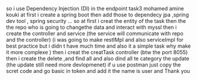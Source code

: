 so i use Dependency Injection (DI) in the endpoint task3 mohamed amine kouki
at first i create a spring boot then add those to dependecy
jpa ,spring dev tool , spring security ...
so at first i creat the entity of the task 
then the the repo who is going to changethe data and interact with myssl
then i create the controller and service 
(the service will communicate with repo and the controller)
(i was going to make restIMpl and also serviceImpl for best practice but i didn t have much time and also it a simple task why make it more complexe )
then i creat the creatTask controller (btw the port 8055) then i create the delete ,and find all and also dind all te category the update (the update still need more devlopmenet)
if u use postman just copy the scret code and go basic in token and add it the name is user
and Thank you
